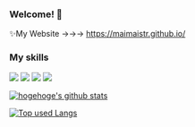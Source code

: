 ### Welcome! 👋
✨My Website →→→ https://maimaistr.github.io/

### My skills

<img src="https://img.shields.io/badge/-Python-ffd700.svg?logo=python&style=flat-square"> <img src="https://img.shields.io/badge/-Javascript-4169e1.svg?logo=javascript&style=flat-square"> <img src="https://img.shields.io/badge/-Html5-696969.svg?logo=html5&style=flat-square"> <img src="https://img.shields.io/badge/-Css3-4169e1.svg?logo=html5&style=flat-square">

<!-- リポジトリステータス -->
[![hogehoge's github stats](https://github-readme-stats.vercel.app/api?username=maimaistr&hide=contribs&count_private=true&show_icons=true&theme=tokyonight)](https://github.com/maimaistr/)

<!-- ソースコード統計 -->
[![Top used Langs](https://github-readme-stats.vercel.app/api/top-langs/?username=maimaistr&layout=compact&theme=tokyonight)](https://github.com/maimaistr/)

<!--
maimaistr/maimaistr is a ✨ special ✨ repository because its README.md (this file) appears on your GitHub profile.

Here are some ideas to get you started:

- 🔭 I’m currently working on ...
- 🌱 I’m currently learning ...
- 👯 I’m looking to collaborate on ...
- 🤔 I’m looking for help with ...
- 💬 Ask me about ...
- 📫 How to reach me: ...
- 😄 Pronouns: ...
- ⚡ Fun fact: ...
-->
